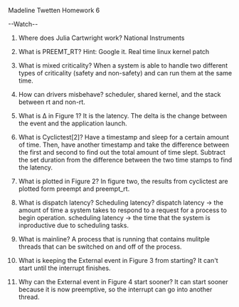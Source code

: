 Madeline Twetten
Homework 6

--Watch--

1. Where does Julia Cartwright work?
National Instruments

2. What is PREEMT_RT? Hint: Google it.
Real time linux kernel patch

3. What is mixed criticality?
When a system is able to handle two different types of criticality (safety and non-safety) 
and can run them at the same time.

4. How can drivers misbehave?
scheduler, shared kernel, and the stack between rt and non-rt.

5. What is Δ in Figure 1?
It is the latency. The delta is the change between the event and the application launch.

6. What is Cyclictest[2]?
Have a timestamp and sleep for a certain amount of time. Then, have another timestamp and take the
difference between the first and second to find out the total amount of time slept. Subtract the set
duration from the difference between the two time stamps to find the latency.

7. What is plotted in Figure 2?
In figure two, the results from cyclictest are plotted form preempt and preempt_rt.

8. What is dispatch latency? Scheduling latency?
dispatch latency -> the amount of time a system takes to respond to a request for a process to begin operation.
scheduling latency -> the time that the system is inproductive due to scheduling tasks.

9. What is mainline?
A process that is running that contains mulitple threads that can be switched on and off of the process.

10. What is keeping the External event in Figure 3 from starting?
It can't start until the interrupt finishes.

11. Why can the External event in Figure 4 start sooner?
It can start sooner because it is now preemptive, so the interrupt can go into another thread.
